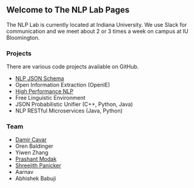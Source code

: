 ## Welcome to The NLP Lab Pages

The NLP Lab is currently located at Indiana University. We use Slack for communication and we meet about 2 or 3 times a week on campus at IU Bloomington.

### Projects

There are various code projects available on GitHub.

- [NLP JSON Schema](https://github.com/dcavar/NLP-JSON)
- Open Information Extraction (OpenIE)
- [High Performance NLP](http://hpnlp.org/)
- Free Linguistic Environment
- JSON Probabilistic Unifier (C++, Python, Java)
- NLP RESTful Microservices (Java, Python)


### Team

- [Damir Cavar](http://damir.cavar.me/)  
- Oren Baldinger  
- Yiwen Zhang  
- [Prashant Modak](https://pkmsoftpro.github.io/)  
- [Shreejith Panicker](https://skpanick.github.io/)
- Aarnav  
- Abhishek Babuji  
